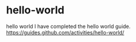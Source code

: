 # hello-world
hello world
I have completed the hello world guide.
https://guides.github.com/activities/hello-world/
